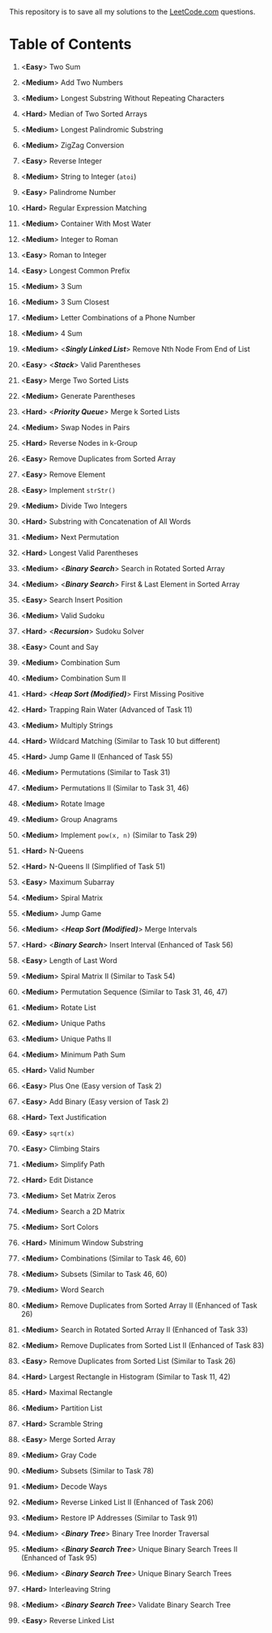 This repository is to save all my solutions to the [LeetCode.com][LeetCode]
questions.


Table of Contents
=================

1. \<**Easy**>      Two Sum
2. \<**Medium**>    Add Two Numbers
3. \<**Medium**>    Longest Substring Without Repeating Characters
4. \<**Hard**>      Median of Two Sorted Arrays
5. \<**Medium**>    Longest Palindromic Substring
6. \<**Medium**>    ZigZag Conversion
7. \<**Easy**>      Reverse Integer
8. \<**Medium**>    String to Integer (`atoi`)
9. \<**Easy**>      Palindrome Number
10. \<**Hard**>     Regular Expression Matching
11. \<**Medium**>   Container With Most Water
12. \<**Medium**>   Integer to Roman
13. \<**Easy**>     Roman to Integer
14. \<**Easy**>     Longest Common Prefix
15. \<**Medium**>   3 Sum
16. \<**Medium**>   3 Sum Closest
17. \<**Medium**>   Letter Combinations of a Phone Number
18. \<**Medium**>   4 Sum
19. \<**Medium**>   \<***Singly Linked List***> Remove Nth Node From End of List
20. \<**Easy**>     \<***Stack***> Valid Parentheses
21. \<**Easy**>     Merge Two Sorted Lists
22. \<**Medium**>   Generate Parentheses
23. \<**Hard**>     \<***Priority Queue***> Merge k Sorted Lists
24. \<**Medium**>   Swap Nodes in Pairs
25. \<**Hard**>     Reverse Nodes in k-Group
26. \<**Easy**>     Remove Duplicates from Sorted Array
27. \<**Easy**>     Remove Element
28. \<**Easy**>     Implement `strStr()`
29. \<**Medium**>   Divide Two Integers
30. \<**Hard**>     Substring with Concatenation of All Words
31. \<**Medium**>   Next Permutation
32. \<**Hard**>     Longest Valid Parentheses
33. \<**Medium**>   \<***Binary Search***> Search in Rotated Sorted Array
34. \<**Medium**>   \<***Binary Search***> First & Last Element in Sorted Array
35. \<**Easy**>     Search Insert Position
36. \<**Medium**>   Valid Sudoku
37. \<**Hard**>     \<***Recursion***> Sudoku Solver
38. \<**Easy**>     Count and Say
39. \<**Medium**>   Combination Sum
40. \<**Medium**>   Combination Sum II
41. \<**Hard**>     \<***Heap Sort (Modified)***> First Missing Positive
42. \<**Hard**>     Trapping Rain Water (Advanced of Task 11)
43. \<**Medium**>   Multiply Strings
44. \<**Hard**>     Wildcard Matching (Similar to Task 10 but different)
45. \<**Hard**>     Jump Game II (Enhanced of Task 55)
46. \<**Medium**>   Permutations (Similar to Task 31)
47. \<**Medium**>   Permutations II (Similar to Task 31, 46)
48. \<**Medium**>   Rotate Image
49. \<**Medium**>   Group Anagrams
50. \<**Medium**>   Implement `pow(x, n)` (Similar to Task 29)
51. \<**Hard**>     N-Queens
52. \<**Hard**>     N-Queens II (Simplified of Task 51)
53. \<**Easy**>     Maximum Subarray
54. \<**Medium**>   Spiral Matrix
55. \<**Medium**>   Jump Game
56. \<**Medium**>   \<***Heap Sort (Modified)***> Merge Intervals
57. \<**Hard**>     \<***Binary Search***> Insert Interval (Enhanced of Task 56)
58. \<**Easy**>     Length of Last Word
59. \<**Medium**>   Spiral Matrix II (Similar to Task 54)
60. \<**Medium**>   Permutation Sequence (Similar to Task 31, 46, 47)
61. \<**Medium**>   Rotate List
62. \<**Medium**>   Unique Paths
63. \<**Medium**>   Unique Paths II
64. \<**Medium**>   Minimum Path Sum
65. \<**Hard**>     Valid Number
66. \<**Easy**>     Plus One (Easy version of Task 2)
67. \<**Easy**>     Add Binary (Easy version of Task 2)
68. \<**Hard**>     Text Justification
69. \<**Easy**>     `sqrt(x)`
70. \<**Easy**>     Climbing Stairs
71. \<**Medium**>   Simplify Path
72. \<**Hard**>     Edit Distance
73. \<**Medium**>   Set Matrix Zeros
74. \<**Medium**>   Search a 2D Matrix
75. \<**Medium**>   Sort Colors
76. \<**Hard**>     Minimum Window Substring
77. \<**Medium**>   Combinations (Similar to Task 46, 60)
78. \<**Medium**>   Subsets (Similar to Task 46, 60)
79. \<**Medium**>   Word Search
80. \<**Medium**>   Remove Duplicates from Sorted Array II (Enhanced of Task 26)
81. \<**Medium**>   Search in Rotated Sorted Array II (Enhanced of Task 33)
82. \<**Medium**>   Remove Duplicates from Sorted List II (Enhanced of Task 83)
83. \<**Easy**>     Remove Duplicates from Sorted List (Similar to Task 26)
84. \<**Hard**>     Largest Rectangle in Histogram (Similar to Task 11, 42)
85. \<**Hard**>     Maximal Rectangle
86. \<**Medium**>   Partition List
87. \<**Hard**>     Scramble String
88. \<**Easy**>     Merge Sorted Array
89. \<**Medium**>   Gray Code
90. \<**Medium**>   Subsets (Similar to Task 78)
91. \<**Medium**>   Decode Ways
92. \<**Medium**>   Reverse Linked List II (Enhanced of Task 206)
93. \<**Medium**>   Restore IP Addresses (Similar to Task 91)
94. \<**Medium**>   \<***Binary Tree***> Binary Tree Inorder Traversal
95. \<**Medium**>   \<***Binary Search Tree***> Unique Binary Search Trees II (Enhanced of Task 95)
96. \<**Medium**>   \<***Binary Search Tree***> Unique Binary Search Trees
97. \<**Hard**>     Interleaving String
98. \<**Medium**>   \<***Binary Search Tree***> Validate Binary Search Tree

206. \<**Easy**>    Reverse Linked List


[LeetCode]: https://leetcode.com/problemset/all/
